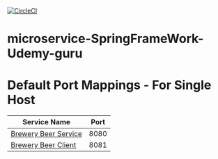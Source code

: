 [![CircleCI](https://circleci.com/gh/nhatvankhong/microservice-SpringFrameWork-Udemy-guru.svg?style=svg)](https://circleci.com/gh/nhatvankhong/microservice-SpringFrameWork-Udemy-guru)
# microservice-SpringFrameWork-Udemy-guru

# Default Port Mappings - For Single Host
| Service Name | Port | 
| --------| -----|
| [Brewery Beer Service](https://github.com/nhatvankhong/microservice-SpringFrameWork-Udemy-guru/tree/master/mssc-beer-service) | 8080 |
| [Brewery Beer Client](https://github.com/nhatvankhong/microservice-SpringFrameWork-Udemy-guru/tree/master/mssc-brewery-client) | 8081 |
